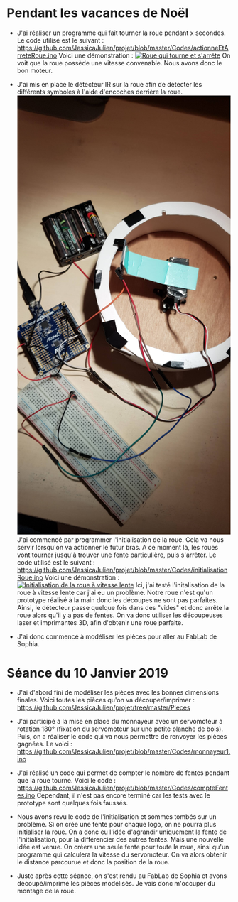 # Pendant les vacances de Noël

* J'ai réaliser un programme qui fait tourner la roue pendant x secondes. Le code utilisé est le suivant :
https://github.com/JessicaJulien/projet/blob/master/Codes/actionneEtArreteRoue.ino
Voici une démonstration :
<a href="https://www.youtube.com/watch?v=P78dixj0G8c&feature=youtu.be"><img src="https://i9.ytimg.com/vi_webp/P78dixj0G8c/hqdefault.webp?sqp=CITf3eEF&rs=AOn4CLCLHE27qrml0_1gy-CMptJZxHhBCg" alt="Roue qui tourne et s'arrête" /></a>
On voit que la roue possède une vitesse convenable. Nous avons donc le bon moteur.
* J'ai mis en place le détecteur IR sur la roue afin de détecter les différents symboles à l'aide d'encoches derrière la roue. 
![alt text](https://github.com/JessicaJulien/projet/blob/master/Documentation/roueAvecDetecteurIR.jpg "roue avec détecteur IR")
J'ai commencé par programmer l'initialisation de la roue. Cela va nous servir lorsqu'on va actionner le futur bras. A ce moment là, les roues vont tourner jusqu'à trouver une fente particulière, puis s'arrêter. Le code utilisé est le suivant :
https://github.com/JessicaJulien/projet/blob/master/Codes/initialisationRoue.ino 
Voici une démonstration : 
<a href="https://www.youtube.com/watch?v=aghbIHAVvek&feature=youtu.be"><img src="https://i9.ytimg.com/vi_webp/aghbIHAVvek/hqdefault.webp?sqp=CITf3eEF&rs=AOn4CLBVnJ4Bq2pxXOr6dprsz5JHd4p_7w" alt="Initialisation de la roue à vitesse lente" /></a>
Ici, j'ai testé l'initalisation de la roue à vitesse lente car j'ai eu un problème. Notre roue n'est qu'un prototype réalisé à la main donc les découpes ne sont pas parfaites. Ainsi, le détecteur passe quelque fois dans des "vides" et donc arrête la roue alors qu'il y a pas de fentes. On va donc utiliser les découpeuses laser et imprimantes 3D, afin d'obtenir une roue parfaite.

* J'ai donc commencé à modéliser les pièces pour aller au FabLab de Sophia.

# Séance du 10 Janvier 2019

* J'ai d'abord fini de modéliser les pièces avec les bonnes dimensions finales. Voici toutes les pièces qu'on va découper/imprimer : 
https://github.com/JessicaJulien/projet/tree/master/Pieces
* J'ai participé à la mise en place du monnayeur avec un servomoteur à rotation 180° (fixation du servomoteur sur une petite planche de bois). Puis, on a réaliser le code qui va nous permettre de renvoyer les pièces gagnées. Le voici :
https://github.com/JessicaJulien/projet/blob/master/Codes/monnayeur1.ino
* J'ai réalisé un code qui permet de compter le nombre de fentes pendant que la roue tourne. Voici le code :
https://github.com/JessicaJulien/projet/blob/master/Codes/compteFentes.ino 
Cependant, il n'est pas encore terminé car les tests avec le prototype sont quelques fois faussés.
* Nous avons revu le code de l'initialisation et sommes tombés sur un problème. Si on crée une fente pour chaque logo, on ne pourra plus initialiser la roue. On a donc eu l'idée d'agrandir uniquement la fente de l'initialisation, pour la différencier des autres fentes. Mais une nouvelle idée est venue. On créera une seule fente pour toute la roue, ainsi qu'un programme qui calculera la vitesse du servomoteur. On va alors obtenir le distance parcourue et donc la position de la roue.

* Juste après cette séance, on s'est rendu au FabLab de Sophia et avons découpé/imprimé les pièces modélisés. Je vais donc m'occuper du montage de la roue.

